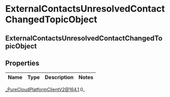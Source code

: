 # ExternalContactsUnresolvedContactChangedTopicObject

## ExternalContactsUnresolvedContactChangedTopicObject

## Properties

|Name | Type | Description | Notes|
|------------ | ------------- | ------------- | -------------|



_PureCloudPlatformClientV2@164.1.0_
